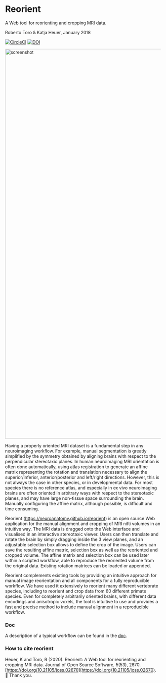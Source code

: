 # Reorient

A Web tool for reorienting and cropping MRI data.

Roberto Toro & Katja Heuer, January 2018

[![CircleCI](https://circleci.com/gh/neuroanatomy/reorient.svg?style=shield)](https://circleci.com/gh/neuroanatomy/reorient)
[![DOI](https://zenodo.org/badge/135712498.svg)](https://zenodo.org/badge/latestdoi/135712498)



<img width="1260" alt="screenshot" src="https://raw.githubusercontent.com/neuroanatomy/reorient/master/img/reorient.png">


Having a properly oriented MRI dataset is a fundamental step in any neuroimaging workflow. For example, manual segmentation is greatly simplified by the symmetry obtained by aligning brains with respect to the perpendicular stereotaxic planes. In human neuroimaging MRI orientation is often done automatically, using atlas registration to generate an affine matrix representing the rotation and translation necessary to align the superior/inferior, anterior/posterior and left/right directions. However, this is not always the case in other species, or in developmental data. For most species there is no reference atlas, and especially in ex vivo neuroimaging brains are often oriented in arbitrary ways with respect to the stereotaxic planes, and may have large non-tissue space surrounding the brain. Manually configuring the affine matrix, although possible, is difficult and time consuming. 

Reorient (https://neuroanatomy.github.io/reorient) is an open source Web application for the manual alignment and cropping of MRI nifti volumes in an intuitive way. The MRI data is dragged onto the Web interface and visualised in an interactive stereotaxic viewer. Users can then translate and rotate the brain by simply dragging inside the 3 view planes, and an adjustable selection box allows to define the crop of the image. Users can save the resulting affine matrix, selection box as well as the reoriented and cropped volume. The affine matrix and selection box can be used later within a scripted workflow, able to reproduce the reoriented volume from the original data. Existing rotation matrices can be loaded or appended.

Reorient complements existing tools by providing an intuitive approach for manual image reorientation and all components for a fully reproducible workflow. We have used it extensively to reorient many different vertebrate species, including to reorient and crop data from 60 different primate species. Even for completely arbitrarily oriented brains, with different data encodings and anisotropic voxels, the tool is intuitive to use and provides a fast and precise method to include manual alignment in a reproducible workflow.

### Doc
A description of a typical workflow can be found in the [doc](https://neuroanatomy.github.io/reorient/doc.html).

### How to cite reorient
Heuer, K and Toro, R (2020). Reorient: A Web tool for reorienting and cropping MRI data. Journal of Open Source Software, 5(53), 2670. [https://doi.org/10.21105/joss.02670](https://doi.org/10.21105/joss.02670).  
🥰 Thank you.

